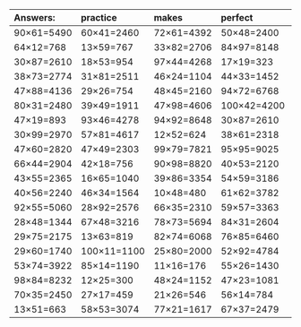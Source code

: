 | Answers: | practice | makes | perfect | ! |
| :--- | :--- | :--- | :--- | :--- |
| 90×61=5490 | 60×41=2460 | 72×61=4392 | 50×48=2400 | 72×45=3240 | 
| 64×12=768 | 13×59=767 | 33×82=2706 | 84×97=8148 | 20×86=1720 | 
| 30×87=2610 | 18×53=954 | 97×44=4268 | 17×19=323 | 28×46=1288 | 
| 38×73=2774 | 31×81=2511 | 46×24=1104 | 44×33=1452 | 15×51=765 | 
| 47×88=4136 | 29×26=754 | 48×45=2160 | 94×72=6768 | 45×31=1395 | 
| 80×31=2480 | 39×49=1911 | 47×98=4606 | 100×42=4200 | 45×56=2520 | 
| 47×19=893 | 93×46=4278 | 94×92=8648 | 30×87=2610 | 54×55=2970 | 
| 30×99=2970 | 57×81=4617 | 12×52=624 | 38×61=2318 | 46×81=3726 | 
| 47×60=2820 | 47×49=2303 | 99×79=7821 | 95×95=9025 | 81×54=4374 | 
| 66×44=2904 | 42×18=756 | 90×98=8820 | 40×53=2120 | 62×76=4712 | 
| 43×55=2365 | 16×65=1040 | 39×86=3354 | 54×59=3186 | 16×98=1568 | 
| 40×56=2240 | 46×34=1564 | 10×48=480 | 61×62=3782 | 82×82=6724 | 
| 92×55=5060 | 28×92=2576 | 66×35=2310 | 59×57=3363 | 91×66=6006 | 
| 28×48=1344 | 67×48=3216 | 78×73=5694 | 84×31=2604 | 37×11=407 | 
| 29×75=2175 | 13×63=819 | 82×74=6068 | 76×85=6460 | 94×31=2914 | 
| 29×60=1740 | 100×11=1100 | 25×80=2000 | 52×92=4784 | 20×90=1800 | 
| 53×74=3922 | 85×14=1190 | 11×16=176 | 55×26=1430 | 50×11=550 | 
| 98×84=8232 | 12×25=300 | 48×24=1152 | 47×23=1081 | 53×96=5088 | 
| 70×35=2450 | 27×17=459 | 21×26=546 | 56×14=784 | 13×30=390 | 
| 13×51=663 | 58×53=3074 | 77×21=1617 | 67×37=2479 | 55×42=2310 | 
